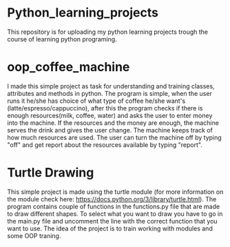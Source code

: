 # Python_learning_projects
This repository is for uploading my python learning projects trough the course of learning python programing.

# oop_coffee_machine
I made this simple project as task for understanding and training classes, attributes and methods in python. 
The program is simple, when the user runs it he/she has choice of what type of coffee he/she want's (latte/espresso/cappuccino), after this the program checks if there is enough resources(milk, coffee, water) and asks the user to enter money into the machine. If the resources and the money are enough, the machine serves the drink and gives the user change. The machine keeps track of how much resources are used. The user can turn the machine off by typing "off" and get report about the resources available by typing "report".

# Turtle Drawing
This simple project is made using the turtle module (for more information on the module check here: https://docs.python.org/3/library/turtle.html).
The program contains couple of functions in the functions.py file that are made to draw different shapes. To select what you want to draw you have to go in the main.py file and uncomment the line with the correct function that you want to use. The idea of the project is to train working with modules and some OOP traning.
